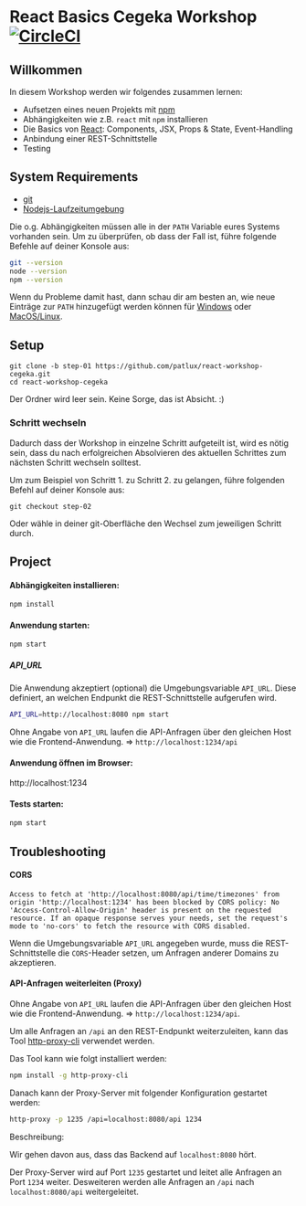 # React Basics Cegeka Workshop [![CircleCI](https://circleci.com/gh/patlux/react-workshop-cegeka.svg?style=svg&circle-token=26dad7dcf2b6ed73116c4a6cb9b1ba7980607e5f)](https://circleci.com/gh/patlux/react-workshop-cegeka)

## Willkommen

In diesem Workshop werden wir folgendes zusammen lernen:

- Aufsetzen eines neuen Projekts mit [npm](https://www.npmjs.com/)
- Abhängigkeiten wie z.B. `react` mit `npm` installieren
- Die Basics von [React](https://reactjs.org/): Components, JSX, Props & State, Event-Handling
- Anbindung einer REST-Schnittstelle
- Testing

## System Requirements

- [git](https://git-scm.com/)
- [Nodejs-Laufzeitumgebung](https://nodejs.org/)

Die o.g. Abhängigkeiten müssen alle in der `PATH` Variable eures Systems vorhanden sein.
Um zu überprüfen, ob dass der Fall ist, führe folgende Befehle auf deiner Konsole aus:

```bash
git --version
node --version
npm --version
```

Wenn du Probleme damit hast, dann schau dir am besten an, wie neue Einträge zur `PATH` hinzugefügt werden können für [Windows](https://www.howtogeek.com/118594/how-to-edit-your-system-path-for-easy-command-line-access/) oder [MacOS/Linux](http://stackoverflow.com/a/24322978/971592).

## Setup

```
git clone -b step-01 https://github.com/patlux/react-workshop-cegeka.git
cd react-workshop-cegeka
```

Der Ordner wird leer sein. Keine Sorge, das ist Absicht. :)

### Schritt wechseln

Dadurch dass der Workshop in einzelne Schritt aufgeteilt ist, wird es nötig sein, dass du nach erfolgreichen Absolvieren des aktuellen Schrittes zum nächsten Schritt wechseln solltest.

Um zum Beispiel von Schritt 1. zu Schritt 2. zu gelangen, führe folgenden Befehl auf deiner Konsole aus:

```
git checkout step-02
```

Oder wähle in deiner git-Oberfläche den Wechsel zum jeweiligen Schritt durch.

## Project

#### Abhängigkeiten installieren:

```bash
npm install
```

#### Anwendung starten:

```bash
npm start
```

##### API_URL

Die Anwendung akzeptiert (optional) die Umgebungsvariable `API_URL`. Diese definiert, an welchen Endpunkt die REST-Schnittstelle aufgerufen wird.

```bash
API_URL=http://localhost:8080 npm start
```

Ohne Angabe von `API_URL` laufen die API-Anfragen über den gleichen Host wie die Frontend-Anwendung. => `http://localhost:1234/api`

#### Anwendung öffnen im Browser:

http://localhost:1234

#### Tests starten:

```bash
npm start
```

## Troubleshooting

#### CORS

```
Access to fetch at 'http://localhost:8080/api/time/timezones' from origin 'http://localhost:1234' has been blocked by CORS policy: No 'Access-Control-Allow-Origin' header is present on the requested resource. If an opaque response serves your needs, set the request's mode to 'no-cors' to fetch the resource with CORS disabled.
```

Wenn die Umgebungsvariable `API_URL` angegeben wurde, muss die REST-Schnittstelle die `CORS`-Header setzen, um Anfragen anderer Domains zu akzeptieren.


#### API-Anfragen weiterleiten (Proxy)

Ohne Angabe von `API_URL` laufen die API-Anfragen über den gleichen Host wie die Frontend-Anwendung. => `http://localhost:1234/api`.

Um alle Anfragen an `/api` an den REST-Endpunkt weiterzuleiten, kann das Tool [http-proxy-cli](https://github.com/foss-haas/http-proxy-cli) verwendet werden.

Das Tool kann wie folgt installiert werden:

```bash
npm install -g http-proxy-cli
```

Danach kann der Proxy-Server mit folgender Konfiguration gestartet werden:

```bash
http-proxy -p 1235 /api=localhost:8080/api 1234
```

Beschreibung:

Wir gehen davon aus, dass das Backend auf `localhost:8080` hört.

Der Proxy-Server wird auf Port `1235` gestartet und leitet alle Anfragen an Port `1234` weiter.
Desweiteren werden alle Anfragen an `/api` nach `localhost:8080/api` weitergeleitet.
